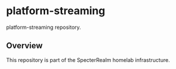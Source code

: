 # platform-streaming

platform-streaming repository.

## Overview

This repository is part of the SpecterRealm homelab infrastructure.

